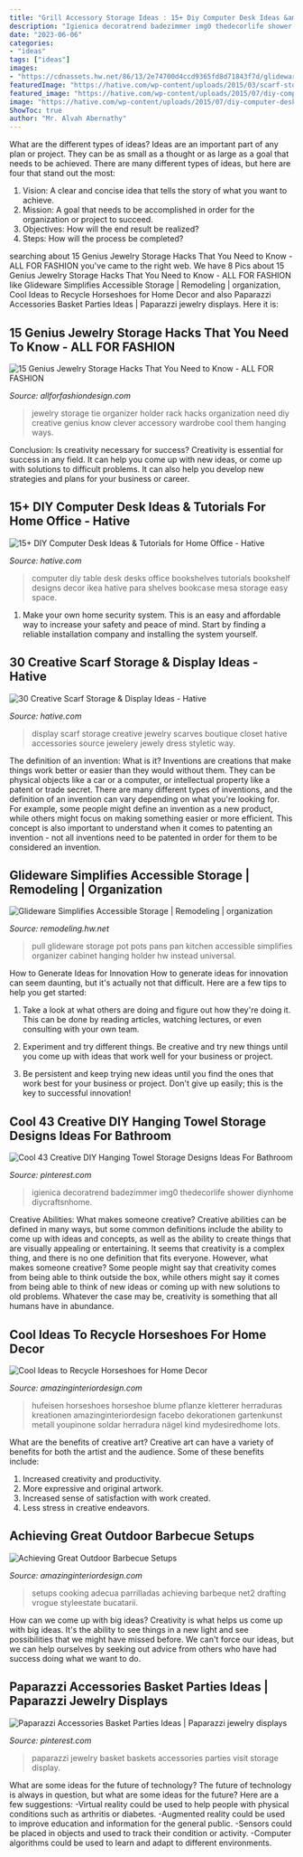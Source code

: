 ```yaml
---
title: "Grill Accessory Storage Ideas : 15+ Diy Computer Desk Ideas &amp; Tutorials For Home Office"
description: "Igienica decoratrend badezimmer img0 thedecorlife shower diynhome diycraftsnhome"
date: "2023-06-06"
categories:
- "ideas"
tags: ["ideas"]
images:
- "https://cdnassets.hw.net/86/13/2e74700d4ccd9365fd8d71843f7d/glideware-pull-out-pot-and-pan-holder.jpg"
featuredImage: "https://hative.com/wp-content/uploads/2015/03/scarf-storage-ideas/29-creative-scarf-storage-and-display-ideas.jpg"
featured_image: "https://hative.com/wp-content/uploads/2015/07/diy-computer-desks/3-diy-computer-desk-ideas-tutorials.jpg"
image: "https://hative.com/wp-content/uploads/2015/07/diy-computer-desks/3-diy-computer-desk-ideas-tutorials.jpg"
ShowToc: true
author: "Mr. Alvah Abernathy"
---
```



What are the different types of ideas?
Ideas are an important part of any plan or project. They can be as small as a thought or as large as a goal that needs to be achieved. There are many different types of ideas, but here are four that stand out the most: 
1) Vision: A clear and concise idea that tells the story of what you want to achieve.
2) Mission: A goal that needs to be accomplished in order for the organization or project to succeed.
3) Objectives: How will the end result be realized? 
4) Steps: How will the process be completed?

	

		
searching about 15 Genius Jewelry Storage Hacks That You Need to Know - ALL FOR FASHION you've came to the right web. We have 8 Pics about 15 Genius Jewelry Storage Hacks That You Need to Know - ALL FOR FASHION like Glideware Simplifies Accessible Storage | Remodeling | organization, Cool Ideas to Recycle Horseshoes for Home Decor and also Paparazzi Accessories Basket Parties Ideas | Paparazzi jewelry displays. Here it is:
		
    
## 15 Genius Jewelry Storage Hacks That You Need To Know - ALL FOR FASHION

<img loading=lazy src="https://allforfashiondesign.com/wp-content/uploads/2014/11/72.jpg" onerror="this.onerror=null;this.src='https://tse1.mm.bing.net/th?id=OIP.WXEv9OjsEQo82u-jFMglOAHaE6&amp;pid=15.1';" alt="15 Genius Jewelry Storage Hacks That You Need to Know - ALL FOR FASHION">

_Source: allforfashiondesign.com_

>jewelry storage tie organizer holder rack hacks organization need diy creative genius know clever accessory wardrobe cool them hanging ways. 

	

Conclusion: Is creativity necessary for success?
Creativity is essential for success in any field. It can help you come up with new ideas, or come up with solutions to difficult problems. It can also help you develop new strategies and plans for your business or career.

    
## 15+ DIY Computer Desk Ideas &amp; Tutorials For Home Office - Hative

<img loading=lazy src="https://hative.com/wp-content/uploads/2015/07/diy-computer-desks/3-diy-computer-desk-ideas-tutorials.jpg" onerror="this.onerror=null;this.src='https://tse4.mm.bing.net/th?id=OIP.dzSDE9OixSKRmQWUjh3OoAHaHL&amp;pid=15.1';" alt="15+ DIY Computer Desk Ideas &amp; Tutorials for Home Office - Hative">

_Source: hative.com_

>computer diy table desk desks office bookshelves tutorials bookshelf designs decor ikea hative para shelves bookcase mesa storage easy space. 

	

1. Make your own home security system. This is an easy and affordable way to increase your safety and peace of mind. Start by finding a reliable installation company and installing the system yourself.

    
## 30 Creative Scarf Storage &amp; Display Ideas - Hative

<img loading=lazy src="https://hative.com/wp-content/uploads/2015/03/scarf-storage-ideas/29-creative-scarf-storage-and-display-ideas.jpg" onerror="this.onerror=null;this.src='https://tse3.mm.bing.net/th?id=OIP.9T2XyBj6h6HcDNLCGOAUZAHaMY&amp;pid=15.1';" alt="30 Creative Scarf Storage &amp; Display Ideas - Hative">

_Source: hative.com_

>display scarf storage creative jewelry scarves boutique closet hative accessories source jewelery jewely dress styletic way. 

	

The definition of an invention: What is it?
Inventions are creations that make things work better or easier than they would without them. They can be physical objects like a car or a computer, or intellectual property like a patent or trade secret. There are many different types of inventions, and the definition of an invention can vary depending on what you're looking for. For example, some people might define an invention as a new product, while others might focus on making something easier or more efficient. This concept is also important to understand when it comes to patenting an invention - not all inventions need to be patented in order for them to be considered an invention.

    
## Glideware Simplifies Accessible Storage | Remodeling | Organization

<img loading=lazy src="https://cdnassets.hw.net/86/13/2e74700d4ccd9365fd8d71843f7d/glideware-pull-out-pot-and-pan-holder.jpg" onerror="this.onerror=null;this.src='https://tse3.mm.bing.net/th?id=OIP.aHGzVjjfOUjyCy6ESp8gPwHaF7&amp;pid=15.1';" alt="Glideware Simplifies Accessible Storage | Remodeling | organization">

_Source: remodeling.hw.net_

>pull glideware storage pot pots pans pan kitchen accessible simplifies organizer cabinet hanging holder hw instead universal. 

	

How to Generate Ideas for Innovation
How to generate ideas for innovation can seem daunting, but it's actually not that difficult. Here are a few tips to help you get started:
1. Take a look at what others are doing and figure out how they're doing it. This can be done by reading articles, watching lectures, or even consulting with your own team.

2. Experiment and try different things. Be creative and try new things until you come up with ideas that work well for your business or project.

3. Be persistent and keep trying new ideas until you find the ones that work best for your business or project. Don't give up easily; this is the key to successful innovation!

    
## Cool 43 Creative DIY Hanging Towel Storage Designs Ideas For Bathroom

<img loading=lazy src="https://i.pinimg.com/736x/3b/d9/f9/3bd9f9b57f5e14d6f7a03b5784902b55.jpg" onerror="this.onerror=null;this.src='https://tse2.mm.bing.net/th?id=OIP.APSzuujEVJv1O12k_zRlhgHaJ3&amp;pid=15.1';" alt="Cool 43 Creative DIY Hanging Towel Storage Designs Ideas For Bathroom">

_Source: pinterest.com_

>igienica decoratrend badezimmer img0 thedecorlife shower diynhome diycraftsnhome. 

	

Creative Abilities: What makes someone creative?
Creative abilities can be defined in many ways, but some common definitions include the ability to come up with ideas and concepts, as well as the ability to create things that are visually appealing or entertaining. It seems that creativity is a complex thing, and there is no one definition that fits everyone. However, what makes someone creative? Some people might say that creativity comes from being able to think outside the box, while others might say it comes from being able to think of new ideas or coming up with new solutions to old problems. Whatever the case may be, creativity is something that all humans have in abundance.

    
## Cool Ideas To Recycle Horseshoes For Home Decor

<img loading=lazy src="https://www.amazinginteriordesign.com/wp-content/uploads/2018/06/Recycle-Horseshoes-for-Home-Decor-fi.jpg" onerror="this.onerror=null;this.src='https://tse4.mm.bing.net/th?id=OIP.dxbeXCIsFC7WYjZQ62oPPAHaJ4&amp;pid=15.1';" alt="Cool Ideas to Recycle Horseshoes for Home Decor">

_Source: amazinginteriordesign.com_

>hufeisen horseshoes horseshoe blume pflanze kletterer herraduras kreationen amazinginteriordesign facebo dekorationen gartenkunst metall youpinone soldar herradura nägel kind mydesiredhome lots. 

	

What are the benefits of creative art?
Creative art can have a variety of benefits for both the artist and the audience. Some of these benefits include: 
1. Increased creativity and productivity.
2. More expressive and original artwork.
3. Increased sense of satisfaction with work created. 
4. Less stress in creative endeavors.

    
## Achieving Great Outdoor Barbecue Setups

<img loading=lazy src="https://www.amazinginteriordesign.com/wp-content/uploads/2013/08/bbq2.jpg" onerror="this.onerror=null;this.src='https://tse3.mm.bing.net/th?id=OIP.cQuKmFT5aVIZ3SKjSvbywQHaFj&amp;pid=15.1';" alt="Achieving Great Outdoor Barbecue Setups">

_Source: amazinginteriordesign.com_

>setups cooking adecua parrilladas achieving barbeque net2 drafting vrogue styleestate bucatarii. 

	

How can we come up with big ideas?
Creativity is what helps us come up with big ideas. It's the ability to see things in a new light and see possibilities that we might have missed before. We can't force our ideas, but we can help ourselves by seeking out advice from others who have had success doing what we want to do.

    
## Paparazzi Accessories Basket Parties Ideas | Paparazzi Jewelry Displays

<img loading=lazy src="https://i.pinimg.com/736x/df/85/c4/df85c449aecc4acd541de8cf458cc61a--baskets-party-ideas.jpg" onerror="this.onerror=null;this.src='https://tse4.mm.bing.net/th?id=OIP.g_ko72AOh0yo2IicwlYTJQHaLH&amp;pid=15.1';" alt="Paparazzi Accessories Basket Parties Ideas | Paparazzi jewelry displays">

_Source: pinterest.com_

>paparazzi jewelry basket baskets accessories parties visit storage display. 

	

What are some ideas for the future of technology?
The future of technology is always in question, but what are some ideas for the future? Here are a few suggestions: 
-Virtual reality could be used to help people with physical conditions such as arthritis or diabetes. 
-Augmented reality could be used to improve education and information for the general public. 
-Sensors could be placed in objects and used to track their condition or activity. 
-Computer algorithms could be used to learn and adapt to different environments.

